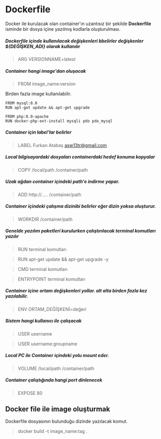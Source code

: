 # Dockerfile
Docker ile kurulacak olan container'ın uzantısız bir şekilde **Dockerfile** isminde bir dosya içine yazılmış kodlarla oluşturulması.

##### Dockerfile içinde kullanılacak değişkenleri bbelirler değişkenler ${DEĞİŞKEN_ADI} olarak kullanılır
> ARG VERSIONNAME=latest

##### Container hangi image'dan oluşacak
> FROM image_name:version

Birden fazla image kullanılabilir.

```
FROM mysql:8.0
RUN apt-get update && apt-get upgrade

FROM php:8.0-apache
RUN docker-php-ext-install mysqli pdo pdo_mysql
```

##### Container için label'lar belirler
> LABEL Furkan Atabaş <asw13tr@gmail.com>

##### Local bilgisayardaki dosyaları containerdaki hedef konuma kopyalar
> COPY /local/path /container/path

##### Uzak ağdan container içindeki path'e indirme yapar.
> ADD http://..... /container/path

##### Container içindeki çalışma dizinibi belirler eğer dizin yoksa oluşturur.
> WORKDIR /container/path

##### Genelde yazılım paketleri kurulurken çalıştırılacak terminal komutları yazılır
> RUN terminal komutları

> RUN apt-get update && apt-get upgrade -y


> CMD terminal komutları

> ENTRYPOINT terminal komutları

##### Container içine ortam değişkenleri yollar. alt alta birden fazla kez yazılabilir.
> ENV ORTAM_DEĞİŞKENİ=değeri

##### Sistem hangi kullanıcı ile çalışacak
> USER username

> USER username:groupname

##### Local PC ile Container içindeki yolu mount eder.
> VOLUME /local/path /container/path

##### Container çalıştığında hangi port dinlenecek
> EXPOSE 80

## Docker file ile image oluşturmak

Dockerfile dosyasının bulunduğu dizinde yazılacak komut.

> docker build -t image_name:tag .

